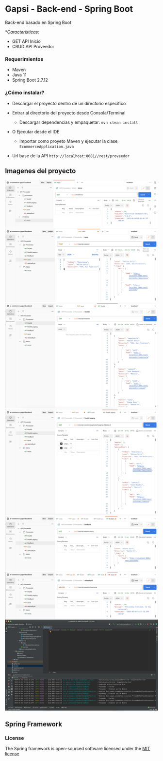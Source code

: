 # Gapsi - Back-end - Spring Boot
Back-end basado en Spring Boot

**Características:*
* GET API Inicio
* CRUD API Proveedor

### Requerimientos
* Maven
* Java 11
* Spring Boot 2.7.12

### ¿Cómo instalar?

* Descargar el proyecto dentro de un directorio especifico
* Entrar al directorio del proyecto desde Consola/Terminal

    - Descargar dependencias y empaquetar: `mvn clean install`
    
* O Ejecutar desde el IDE
  - Importar como proyeto Maven y ejecutar la clase `EcommerceApplication.java`
    
* Url base de la API `http://localhost:8081//rest/proveedor`

## Imagenes del proyecto
![API](https://github.com/adrianortiz/e-commerce-gapsi-backend/blob/main/src/main/resources/images/img-01-backend.png)
![API](https://github.com/adrianortiz/e-commerce-gapsi-backend/blob/main/src/main/resources/images/img-02-backend.png)
![API](https://github.com/adrianortiz/e-commerce-gapsi-backend/blob/main/src/main/resources/images/img-03-backend.png)
![API](https://github.com/adrianortiz/e-commerce-gapsi-backend/blob/main/src/main/resources/images/img-04-backend.png)
![API](https://github.com/adrianortiz/e-commerce-gapsi-backend/blob/main/src/main/resources/images/img-05-backend.png)
![API](https://github.com/adrianortiz/e-commerce-gapsi-backend/blob/main/src/main/resources/images/img-06-backend.png)
![API](https://github.com/adrianortiz/e-commerce-gapsi-backend/blob/main/src/main/resources/images/img-07-backend.png)


## Spring Framework

### License

The Spring framework is open-sourced software licensed under the [MIT license](http://opensource.org/licenses/MIT)